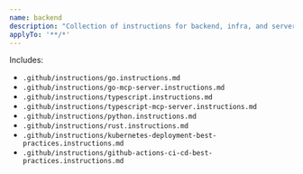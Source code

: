 ```yaml
---
name: backend
description: "Collection of instructions for backend, infra, and server-side patterns"
applyTo: '**/*'
---
```


Includes:
- `.github/instructions/go.instructions.md`
- `.github/instructions/go-mcp-server.instructions.md`
- `.github/instructions/typescript.instructions.md`
- `.github/instructions/typescript-mcp-server.instructions.md`
- `.github/instructions/python.instructions.md`
- `.github/instructions/rust.instructions.md`
- `.github/instructions/kubernetes-deployment-best-practices.instructions.md`
- `.github/instructions/github-actions-ci-cd-best-practices.instructions.md`
